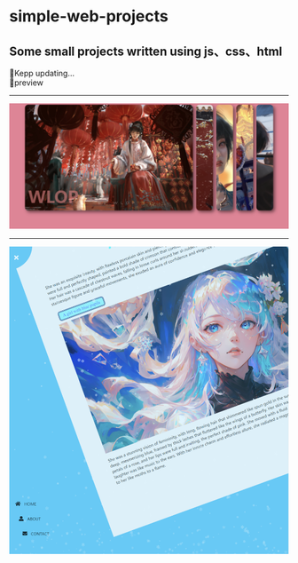 # simple-web-projects
## Some small projects written using js、css、html
💫Kepp updating...<br>
🔆preview
<hr>

![](./expanding-cards-xiaolv/preview/小绿1.png)

<hr>

![](./my-rotating-nav-animation/preview2.png)
